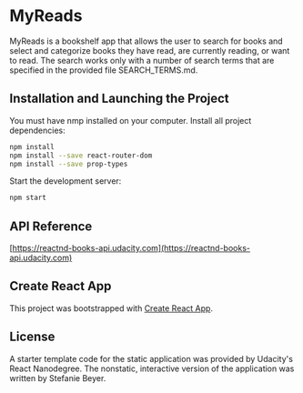 # MyReads 

MyReads is a bookshelf app that allows the user to search for books and select and categorize books they have read, are currently reading, or want to read. The search works only with a number of search terms that are specified in the provided file SEARCH_TERMS.md. 

## Installation and Launching the Project

You must have nmp installed on your computer.
Install all project dependencies: 

```bash
npm install
npm install --save react-router-dom
npm install --save prop-types
````
Start the development server: 

```bash
npm start
````

## API Reference

[https://reactnd-books-api.udacity.com](https://reactnd-books-api.udacity.com)

## Create React App

This project was bootstrapped with [Create React App](https://github.com/facebookincubator/create-react-app). 

## License

A starter template code for the static application was provided by Udacity's React Nanodegree. The nonstatic, interactive version of the application was written by Stefanie Beyer.
